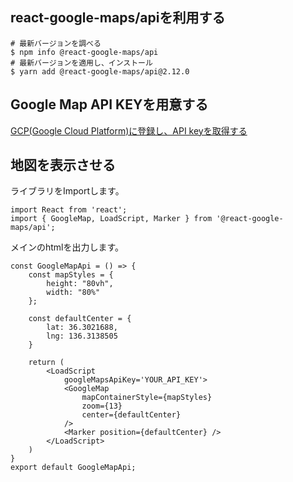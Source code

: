  ## react-google-maps/apiを利用する
 
```shell
# 最新バージョンを調べる
$ npm info @react-google-maps/api
# 最新バージョンを適用し、インストール
$ yarn add @react-google-maps/api@2.12.0
```

## Google Map API KEYを用意する

[GCP(Google Cloud Platform)に登録し、API keyを取得する](https://developers.google.com/maps/documentation/javascript/)

## 地図を表示させる

ライブラリをImportします。

```jsunicoderegexp
import React from 'react';
import { GoogleMap, LoadScript, Marker } from '@react-google-maps/api';
```

メインのhtmlを出力します。

```jsunicoderegexp
const GoogleMapApi = () => {
    const mapStyles = {
        height: "80vh",
        width: "80%"
    };

    const defaultCenter = {
        lat: 36.3021688,
        lng: 136.3138505
    }

    return (
        <LoadScript
            googleMapsApiKey='YOUR_API_KEY'>
            <GoogleMap
                mapContainerStyle={mapStyles}
                zoom={13}
                center={defaultCenter}
            />
            <Marker position={defaultCenter} />
        </LoadScript>
    )
}
export default GoogleMapApi;

```
